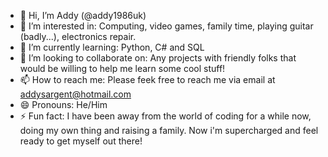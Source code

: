 - 👋 Hi, I’m Addy (@addy1986uk)
- 👀 I’m interested in: Computing, video games, family time, playing guitar (badly...), electronics repair.
- 🌱 I’m currently learning: Python, C# and SQL
- 💞️ I’m looking to collaborate on: Any projects with friendly folks that would be willing to help me learn some cool stuff!
- 📫 How to reach me: Please feek free to reach me via email at addysargent@hotmail.com
- 😄 Pronouns: He/Him
- ⚡ Fun fact: I have been away from the world of coding for a while now, doing my own thing and raising a family. Now i'm supercharged and feel ready to get myself out there!

<!---
addy1986uk/addy1986uk is a ✨ special ✨ repository because its `README.md` (this file) appears on your GitHub profile.
You can click the Preview link to take a look at your changes.
--->
